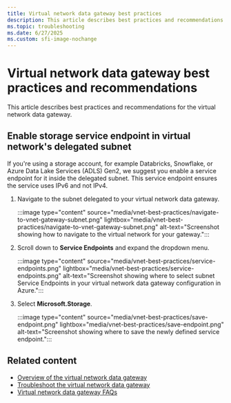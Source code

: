 ```yaml
---
title: Virtual network data gateway best practices
description: This article describes best practices and recommendations to improve performance and functioning for the virtual network data gateway.
ms.topic: troubleshooting
ms.date: 6/27/2025
ms.custom: sfi-image-nochange
---
```


# Virtual network data gateway best practices and recommendations

This article describes best practices and recommendations for the virtual network data gateway.

## Enable storage service endpoint in virtual network's delegated subnet

If you're using a storage account, for example Databricks, Snowflake, or Azure Data Lake Services (ADLS) Gen2, we suggest you enable a service endpoint for it inside the delegated subnet. This service endpoint ensures the service uses IPv6 and not IPv4.

1. Navigate to the subnet delegated to your virtual network data gateway.

   :::image type="content" source="media/vnet-best-practices/navigate-to-vnet-gateway-subnet.png" lightbox="media/vnet-best-practices/navigate-to-vnet-gateway-subnet.png" alt-text="Screenshot showing how to navigate to the virtual network for your gateway.":::

1. Scroll down to **Service Endpoints** and expand the dropdown menu.

   :::image type="content" source="media/vnet-best-practices/service-endpoints.png" lightbox="media/vnet-best-practices/service-endpoints.png" alt-text="Screenshot showing where to select subnet Service Endpoints in your virtual network data gateway configuration in Azure.":::

1. Select **Microsoft.Storage**.

   :::image type="content" source="media/vnet-best-practices/save-endpoint.png" lightbox="media/vnet-best-practices/save-endpoint.png" alt-text="Screenshot showing where to save the newly defined service endpoint.":::

## Related content

- [Overview of the virtual network data gateway](overview.md)
- [Troubleshoot the virtual network data gateway](troubleshoot-data-gateway.md)
- [Virtual network data gateway FAQs](data-gateway-faqs.yml)